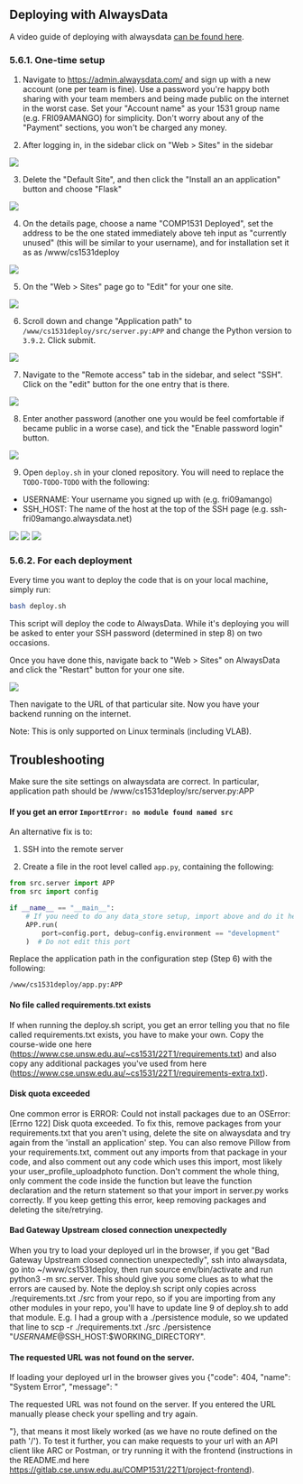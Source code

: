 ## Deploying with AlwaysData

A video guide of deploying with alwaysdata [can be found here](https://youtu.be/WZL1Cxh_rCA).

### 5.6.1. One-time setup

1. Navigate to https://admin.alwaysdata.com/ and sign up with a new account (one per team is fine). Use a password you're happy both sharing with your team members and being made public on the internet in the worst case. Set your "Account name" as your 1531 group name (e.g. FRI09AMANGO) for simplicity. Don't worry about any of the "Payment" sections, you won't be charged any money.

2. After logging in, in the sidebar click on "Web > Sites" in the sidebar

![](deploy1.png)

3. Delete the "Default Site", and then click the "Install an an application" button and choose "Flask"

![](deploy2.png)

4. On the details page, choose a name "COMP1531 Deployed", set the address to be the one stated immediately above teh input as "currently unused" (this will be similar to your username), and for installation set it as as /www/cs1531deploy

![](deploy3.png)

5. On the "Web > Sites" page go to "Edit" for your one site.

![](deploy9.png)

6. Scroll down and change "Application path" to `/www/cs1531deploy/src/server.py:APP` and change the Python version to `3.9.2`. Click submit.

![](deploy10.png)

7. Navigate to the "Remote access" tab in the sidebar, and select "SSH". Click on the "edit" button for the one entry that is there.

![](deploy4.png)

8. Enter another password (another one you would be feel comfortable if became public in a worse case), and tick the "Enable password login" button.

![](deploy5.png)

9. Open `deploy.sh` in your cloned repository. You will need to replace the `TODO-TODO-TODO` with the following:
 * USERNAME: Your username you signed up with (e.g. fri09amango)
 * SSH_HOST: The name of the host at the top of the SSH page (e.g. ssh-fri09amango.alwaysdata.net)

![](deploy6.png)
![](deploy7.png)
![](deploy8.png)

### 5.6.2. For each deployment

Every time you want to deploy the code that is on your local machine, simply run:
```bash
bash deploy.sh
```

This script will deploy the code to AlwaysData. While it's deploying you will be asked to enter your SSH password (determined in step 8) on two occasions.

Once you have done this, navigate back to "Web > Sites" on AlwaysData and click the "Restart" button for your one site.

![](deploy9.png)

Then navigate to the URL of that particular site. Now you have your backend running on the internet.

Note: This is only supported on Linux terminals (including VLAB).

## Troubleshooting

Make sure the site settings on alwaysdata are correct. In particular, application path should be /www/cs1531deploy/src/server.py:APP

#### If you get an error `ImportError: no module found named src`

An alternative fix is to:

1. SSH into the remote server

2. Create a file in the root level called `app.py`, containing the following:

```python
from src.server import APP
from src import config

if __name__ == "__main__":
    # If you need to do any data_store setup, import above and do it here
    APP.run(
        port=config.port, debug=config.environment == "development"
    )  # Do not edit this port
```

Replace the application path in the configuration step (Step 6) with the following:

```/www/cs1531deploy/app.py:APP```

#### No file called requirements.txt exists

If when running the deploy.sh script, you get an error telling you that no file called requirements.txt exists, you have to make your own. Copy the course-wide one here (https://www.cse.unsw.edu.au/~cs1531/22T1/requirements.txt) and also copy any additional packages you've used from here (https://www.cse.unsw.edu.au/~cs1531/22T1/requirements-extra.txt).

#### Disk quota exceeded

One common error is ERROR: Could not install packages due to an OSError: [Errno 122] Disk quota exceeded. To fix this, remove packages from your requirements.txt that you aren't using, delete the site on alwaysdata and try again from the 'install an application' step. You can also remove Pillow from your requirements.txt, comment out any imports from that package in your code, and also comment out any code which uses this import, most likely your user_profile_uploadphoto function. Don't comment the whole thing, only comment the code inside the function but leave the function declaration and the return statement so that your import in server.py works correctly. If you keep getting this error, keep removing packages and deleting the site/retrying.

#### Bad Gateway Upstream closed connection unexpectedly

When you try to load your deployed url in the browser, if you get "Bad Gateway Upstream closed connection unexpectedly", ssh into alwaysdata, go into ~/www/cs1531deploy, then run source env/bin/activate and run python3 -m src.server. This should give you some clues as to what the errors are caused by. Note the deploy.sh script only copies across ./requirements.txt ./src from your repo, so if you are importing from any other modules in your repo, you'll have to update line 9 of deploy.sh to add that module. E.g. I had a group with a ./persistence module, so we updated that line to scp -r ./requirements.txt ./src ./persistence "$USERNAME@$SSH_HOST:$WORKING_DIRECTORY".

#### The requested URL was not found on the server.

If loading your deployed url in the browser gives you {"code": 404, "name": "System Error", "message": "<p>The requested URL was not found on the server. If you entered the URL manually please check your spelling and try again.</p>"}, that means it most likely worked (as we have no route defined on the path '/'). To test it further, you can make requests to your url with an API client like ARC or Postman, or try running it with the frontend (instructions in the README.md here https://gitlab.cse.unsw.edu.au/COMP1531/22T1/project-frontend).
